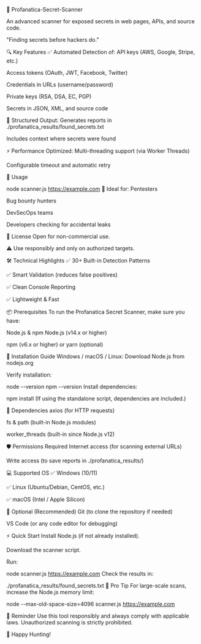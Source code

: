 🔐 Profanatica-Secret-Scanner

An advanced scanner for exposed secrets in web pages, APIs, and source code.

"Finding secrets before hackers do."

🔍 Key Features
✅ Automated Detection of:
API keys (AWS, Google, Stripe, etc.)

Access tokens (OAuth, JWT, Facebook, Twitter)

Credentials in URLs (username/password)

Private keys (RSA, DSA, EC, PGP)

Secrets in JSON, XML, and source code

📂 Structured Output:
Generates reports in ./profanatica_results/found_secrets.txt

Includes context where secrets were found

⚡ Performance Optimized:
Multi-threading support (via Worker Threads)

Configurable timeout and automatic retry

🚀 Usage

node scanner.js https://example.com
👥 Ideal for:
Pentesters

Bug bounty hunters

DevSecOps teams

Developers checking for accidental leaks

📜 License
Open for non-commercial use.

⚠️ Use responsibly and only on authorized targets.

🛠️ Technical Highlights
✅ 30+ Built-in Detection Patterns

✅ Smart Validation (reduces false positives)

✅ Clean Console Reporting

✅ Lightweight & Fast

📦 Prerequisites
To run the Profanatica Secret Scanner, make sure you have:

Node.js & npm
Node.js (v14.x or higher)

npm (v6.x or higher) or yarn (optional)

🧰 Installation Guide
Windows / macOS / Linux:
Download Node.js from nodejs.org

Verify installation:

node --version
npm --version
Install dependencies:

npm install
(If using the standalone script, dependencies are included.)

📁 Dependencies
axios (for HTTP requests)

fs & path (built-in Node.js modules)

worker_threads (built-in since Node.js v12)

🛡️ Permissions Required
Internet access (for scanning external URLs)

Write access (to save reports in ./profanatica_results/)

💻 Supported OS
✅ Windows (10/11)

✅ Linux (Ubuntu/Debian, CentOS, etc.)

✅ macOS (Intel / Apple Silicon)

🧩 Optional (Recommended)
Git (to clone the repository if needed)

VS Code (or any code editor for debugging)

⚡ Quick Start
Install Node.js (if not already installed).

Download the scanner script.

Run:


node scanner.js https://example.com
Check the results in:


./profanatica_results/found_secrets.txt
🧠 Pro Tip
For large-scale scans, increase the Node.js memory limit:


node --max-old-space-size=4096 scanner.js https://example.com

🎯 Reminder
Use this tool responsibly and always comply with applicable laws.
Unauthorized scanning is strictly prohibited.

🚀 Happy Hunting!
